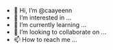 - 👋 Hi, I’m @caayeenn
- 👀 I’m interested in ...
- 🌱 I’m currently learning ...
- 💞️ I’m looking to collaborate on ...
- 📫 How to reach me ...

<!---
caayeenn/caayeenn is a ✨ special ✨ repository because its `README.md` (this file) appears on your GitHub profile.
You can click the Preview link to take a look at your changes.
--->
